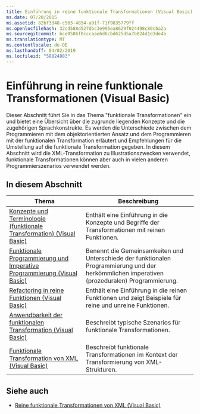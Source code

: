 ```yaml
---
title: Einführung in reine funktionale Transformationen (Visual Basic)
ms.date: 07/20/2015
ms.assetid: 82bf3348-c503-4854-a91f-71f9835779ff
ms.openlocfilehash: 32cd588d527dbc3e995ea8629f024498c80cba2a
ms.sourcegitcommit: bce0586f0cccaae6d6cbd625d5a7b824d1d3de4b
ms.translationtype: MT
ms.contentlocale: de-DE
ms.lasthandoff: 04/02/2019
ms.locfileid: "58824883"
---
```

# <a name="introduction-to-pure-functional-transformations-visual-basic"></a>Einführung in reine funktionale Transformationen (Visual Basic)
Dieser Abschnitt führt Sie in das Thema "funktionale Transformationen" ein und bietet eine Übersicht über die zugrunde liegenden Konzepte und die zugehörigen Sprachkonstrukte. Es werden die Unterschiede zwischen dem Programmieren mit dem objektorientierten Ansatz und dem Programmieren mit der funktionalen Transformation erläutert und Empfehlungen für die Umstellung auf die funktionale Transformation gegeben. In diesem Abschnitt wird die XML-Transformation zu Illustrationszwecken verwendet, funktionale Transformationen können aber auch in vielen anderen Programmierszenarios verwendet werden.  
  
## <a name="in-this-section"></a>In diesem Abschnitt  
  
|Thema|Beschreibung|  
|-----------|-----------------|  
|[Konzepte und Terminologie (funktionale Transformation) (Visual Basic)](../../../../visual-basic/programming-guide/concepts/linq/concepts-and-terminology-functional-transformation.md)|Enthält eine Einführung in die Konzepte und Begriffe der Transformationen mit reinen Funktionen.|  
|[Funktionale Programmierung und Imperative Programmierung (Visual Basic)](../../../../visual-basic/programming-guide/concepts/linq/functional-programming-vs-imperative-programming.md)|Benennt die Gemeinsamkeiten und Unterschiede der funktionalen Programmierung und der herkömmlichen imperativen (prozeduralen) Programmierung.|  
|[Refactoring in reine Funktionen (Visual Basic)](../../../../visual-basic/programming-guide/concepts/linq/refactoring-into-pure-functions.md)|Enthält eine Einführung in die reinen Funktionen und zeigt Beispiele für reine und unreine Funktionen.|  
|[Anwendbarkeit der funktionalen Transformation (Visual Basic)](../../../../visual-basic/programming-guide/concepts/linq/applicability-of-functional-transformation.md)|Beschreibt typische Szenarios für funktionale Transformationen.|  
|[Funktionale Transformation von XML (Visual Basic)](../../../../visual-basic/programming-guide/concepts/linq/functional-transformation-of-xml.md)|Beschreibt funktionale Transformationen im Kontext der Transformierung von XML-Strukturen.|  
  
## <a name="see-also"></a>Siehe auch

- [Reine funktionale Transformationen von XML (Visual Basic)](../../../../visual-basic/programming-guide/concepts/linq/pure-functional-transformations-of-xml.md)
